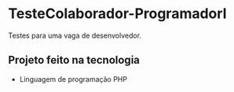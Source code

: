 # TesteColaborador-ProgramadorI

Testes para uma vaga de desenvolvedor.

## Projeto feito na tecnologia

- Linguagem de programação PHP